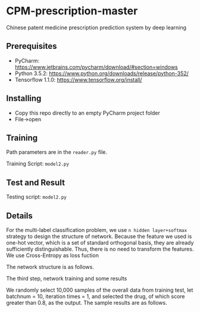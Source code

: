# CPM-prescription-master
Chinese patent medicine prescription prediction system by deep learning 

## Prerequisites
* PyCharm:  https://www.jetbrains.com/pycharm/download/#section=windows
* Python 3.5.2:  https://www.python.org/downloads/release/python-352/
* Tensorflow 1.1.0:  https://www.tensorflow.org/install/
## Installing

* Copy this repo directly to an empty PyCharm project folder
* File->open 

## Training

Path parameters are in the `reader.py` file.

Training Script: `model2.py`

## Test and Result

Testing script: `model2.py`

## Details

For the multi-label classification problem, we use `n hidden layer+softmax` strategy to design the structure of network. Because the feature we used is one-hot vector, which is a set of standard orthogonal basis, they are already sufficiently distinguishable. Thus, there is no need to transform the features. 
We use Cross-Entropy as loss fuction

The network structure is as follows.

The third step, network training and some results 

We randomly select 10,000 samples of the overall data from training test, let batchnum = 10, iteration times = 1, and selected the drug, of which score greater than 0.8, as the output. The sample results are as follows.
